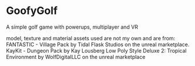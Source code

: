 # GoofyGolf
A simple golf game with powerups, multiplayer and VR

model, texture and material assets used are not my own and are from:
FANTASTIC - Village Pack by Tidal Flask Studios on the unreal marketplace.
KayKit - Dungeon Pack by Kay Lousberg
Low Poly Style Deluxe 2: Tropical Environment by WolfDigitalLLC on the unreal marketplace
